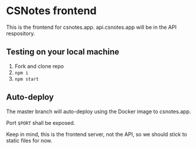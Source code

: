 # CSNotes frontend

This is the frontend for csnotes.app. api.csnotes.app will be in the API respository.

## Testing on your local machine

1. Fork and clone repo
2. `npm i`
3. `npm start`

## Auto-deploy

The master branch will auto-deploy using the Docker image to csnotes.app.

Port `$PORT` shall be exposed.

Keep in mind, this is the frontend server, not the API, so we should stick to static files for now.
